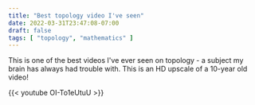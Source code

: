 ```yaml
---
title: "Best topology video I've seen"
date: 2022-03-31T23:47:08-07:00
draft: false
tags: [ "topology", "mathematics" ]
---
```


This is one of the best videos I've ever seen on topology - a subject my brain has always had trouble with. This is an HD upscale of a 10-year old video!

{{< youtube OI-To1eUtuU >}}